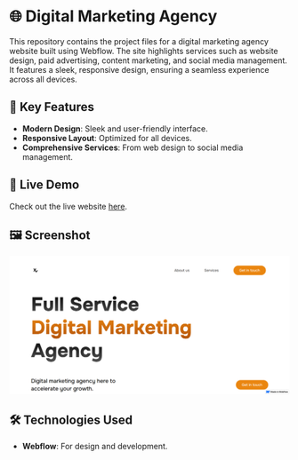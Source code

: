# 🌐 Digital Marketing Agency

This repository contains the project files for a digital marketing agency website built using Webflow. The site highlights services such as website design, paid advertising, content marketing, and social media management. It features a sleek, responsive design, ensuring a seamless experience across all devices.

## 🎯 Key Features
- **Modern Design**: Sleek and user-friendly interface.
- **Responsive Layout**: Optimized for all devices.
- **Comprehensive Services**: From web design to social media management.

## 🔗 Live Demo
Check out the live website [here](https://digital-marketing-agency-538d91.webflow.io/).

## 🖼️ Screenshot
![Website Screenshot](digitalMarketingAgency.png)

## 🛠️ Technologies Used
- **Webflow**: For design and development.
